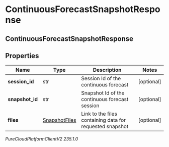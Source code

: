 # ContinuousForecastSnapshotResponse

## ContinuousForecastSnapshotResponse

## Properties

|Name | Type | Description | Notes|
|------------ | ------------- | ------------- | -------------|
| **session_id** | str | Session Id of the continuous forecast | [optional] |
| **snapshot_id** | str | Snapshot Id of the continuous forecast session | [optional] |
| **files** | [SnapshotFiles](SnapshotFiles) | Link to the files containing data for requested snapshot | [optional] |



_PureCloudPlatformClientV2 235.1.0_
